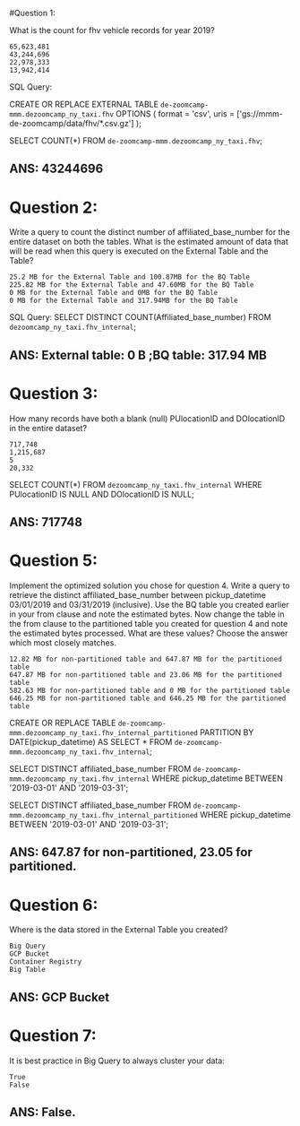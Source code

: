 #Question 1:

What is the count for fhv vehicle records for year 2019?

    65,623,481
    43,244,696
    22,978,333
    13,942,414

SQL Query:

CREATE OR REPLACE EXTERNAL TABLE `de-zoomcamp-mmm.dezoomcamp_ny_taxi.fhv`
OPTIONS (
  format = 'csv',
  uris = ['gs://mmm-de-zoomcamp/data/fhv/*.csv.gz']
);

SELECT COUNT(*)
FROM `de-zoomcamp-mmm.dezoomcamp_ny_taxi.fhv`;

## ANS: 43244696

# Question 2:

Write a query to count the distinct number of affiliated_base_number for the entire dataset on both the tables.
What is the estimated amount of data that will be read when this query is executed on the External Table and the Table?

    25.2 MB for the External Table and 100.87MB for the BQ Table
    225.82 MB for the External Table and 47.60MB for the BQ Table
    0 MB for the External Table and 0MB for the BQ Table
    0 MB for the External Table and 317.94MB for the BQ Table

SQL Query:
  SELECT
    DISTINCT COUNT(Affiliated_base_number)
  FROM
    `dezoomcamp_ny_taxi.fhv_internal`;

## ANS: External table: 0 B ;BQ table: 317.94 MB

# Question 3:

How many records have both a blank (null) PUlocationID and DOlocationID in the entire dataset?

    717,748
    1,215,687
    5
    20,332

SELECT 
    COUNT(*) 
FROM `dezoomcamp_ny_taxi.fhv_internal` 
WHERE 
    PUlocationID IS NULL 
    AND DOlocationID IS NULL;

## ANS: 717748



# Question 5:

Implement the optimized solution you chose for question 4. Write a query to retrieve the distinct affiliated_base_number between pickup_datetime 03/01/2019 and 03/31/2019 (inclusive).
Use the BQ table you created earlier in your from clause and note the estimated bytes. Now change the table in the from clause to the partitioned table you created for question 4 and note the estimated bytes processed. What are these values? Choose the answer which most closely matches.

    12.82 MB for non-partitioned table and 647.87 MB for the partitioned table
    647.87 MB for non-partitioned table and 23.06 MB for the partitioned table
    582.63 MB for non-partitioned table and 0 MB for the partitioned table
    646.25 MB for non-partitioned table and 646.25 MB for the partitioned table

CREATE OR REPLACE TABLE
  `de-zoomcamp-mmm.dezoomcamp_ny_taxi.fhv_internal_partitioned`
PARTITION BY
  DATE(pickup_datetime) AS
SELECT
  *
FROM
  `de-zoomcamp-mmm.dezoomcamp_ny_taxi.fhv_internal`;

SELECT
  DISTINCT affiliated_base_number
FROM
  `de-zoomcamp-mmm.dezoomcamp_ny_taxi.fhv_internal`
WHERE
  pickup_datetime BETWEEN '2019-03-01'
  AND '2019-03-31';

SELECT
  DISTINCT affiliated_base_number
FROM
  `de-zoomcamp-mmm.dezoomcamp_ny_taxi.fhv_internal_partitioned`
WHERE
  pickup_datetime BETWEEN '2019-03-01'
  AND '2019-03-31';
  
## ANS: 647.87 for non-partitioned, 23.05 for partitioned.


# Question 6:

Where is the data stored in the External Table you created?

    Big Query
    GCP Bucket
    Container Registry
    Big Table

## ANS: GCP Bucket

# Question 7:

It is best practice in Big Query to always cluster your data:

    True
    False

## ANS: False.